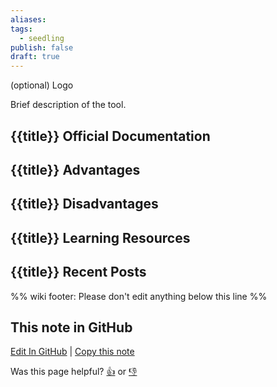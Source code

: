 ```yaml
---
aliases: 
tags:
  - seedling
publish: false
draft: true
---
```


(optional) Logo

Brief description of the tool.

## {{title}} Official Documentation

## {{title}} Advantages

## {{title}} Disadvantages

## {{title}} Learning Resources

## {{title}} Recent Posts

%% wiki footer: Please don't edit anything below this line %%

## This note in GitHub

<span class="git-footer">[Edit In GitHub](https://github.dev/data-engineering-community/data-engineering-wiki/blob/main/Tools/{{title}}.md "git-hub-edit-note") | [Copy this note](https://raw.githubusercontent.com/data-engineering-community/data-engineering-wiki/main/Tools/{{title}}.md "git-hub-copy-note")</span>

<span class="git-footer">Was this page helpful?
[👍](https://tally.so/r/mOaxjk?rating=Yes&url=https://dataengineering.wiki/Tools/{{title}}) or [👎](https://tally.so/r/mOaxjk?rating=No&url=https://dataengineering.wiki/Tools/{{title}})</span>
